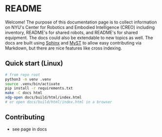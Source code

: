 # README

Welcome! The purpose of this documentation page is to collect information on NYU's Center for Robotics and Embodied Intelligence (CREO) including inventory, README's for shared robots, and README's for shared equipment. The docs could also be extendable to new topics as well.  The docs are built using [Sphinx](https://www.sphinx-doc.org/en/master/) and [MyST](https://myst-parser.readthedocs.io/en/latest/) to allow easy contributing via Markdown, but there are nice features like cross indexing. 

## Quick start (Linux)

```bash
# from repo root
python3 -m venv .venv
source .venv/bin/activate
pip install -r requirements.txt
make -C docs html
xdg-open docs/build/html/index.html
# or open docs/build/html/index.html in a browser
```

## Contributing 
- see page in docs 

